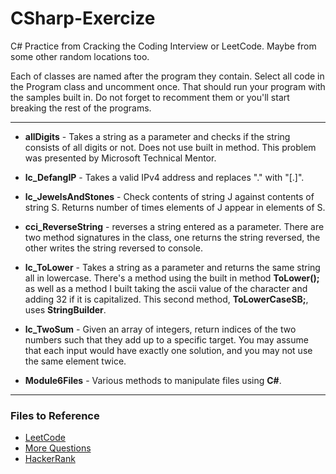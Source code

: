 # CSharp-Exercize

C# Practice from Cracking the Coding Interview or LeetCode. Maybe from some other random locations too.

Each of classes are named after the program they contain. Select all code in the Program class and uncomment once. That should run your program with the samples built in.  Do not forget to recomment them or you'll start breaking the rest of the programs.

-----------

- **allDigits** - Takes a string as a parameter and checks if the string consists of all digits or not. Does not use built in method. This problem was presented by Microsoft Technical Mentor.

- **lc_DefangIP** - Takes a valid IPv4 address and replaces "." with "[.]".

- **lc_JewelsAndStones** - Check contents of string J against contents of string S. Returns number of times elements of J appear in elements of S.

- **cci_ReverseString** - reverses a string entered as a parameter. There are two method signatures in the class, one returns the string reversed, the other writes the string reversed to console.

- **lc_ToLower** - Takes a string as a parameter and returns the same string all in lowercase. There's a method using the built in method **ToLower();** as well as a method I built taking the ascii value of the character and adding 32 if it is capitalized. This second method, **ToLowerCaseSB;**, uses **StringBuilder**.

- **lc_TwoSum** - Given an array of integers, return indices of the two numbers such that they add up to a specific target. You may assume that each input would have exactly one solution, and you may not use the same element twice.

- **Module6Files** - Various methods to manipulate files using **C#**.

-----------

### Files to Reference

- [LeetCode](http://www.leetcode.com)
- [More Questions](https://ankitsharmablogs.com/csharp-coding-questions-for-technical-interviews/)
- [HackerRank](http://www.hackerrank.com)
